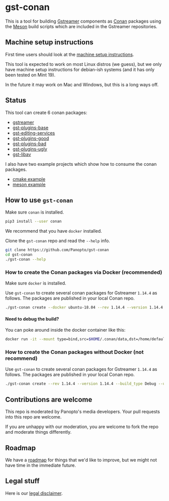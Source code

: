 # gst-conan

This is a tool for building [Gstreamer](https://gstreamer.freedesktop.org/) components as [Conan](https://conan.io/) packages
using the [Meson](https://mesonbuild.com/) build scripts which are included in the Gstreamer repositories.

## Machine setup instructions

First time users should look at the [machine setup instructions](doc/machine-setup.md).

This tool is expected to work on most Linux distros (we guess), but we only have machine setup instructions for
debian-ish systems (and it has only been tested on Mint 19).

In the future it may work on Mac and Windows, but this is a long ways off.

## Status

This tool can create 6 conan packages:

 * [gstreamer](https://github.com/gstreamer/gstreamer)
 * [gst-plugins-base](https://github.com/gstreamer/gst-plugins-base)
 * [gst-editing-services](https://github.com/gstreamer/gst-editing-services)
 * [gst-plugins-good](https://github.com/gstreamer/gst-plugins-good)
 * [gst-plugins-bad](https://github.com/gstreamer/gst-plugins-bad)
 * [gst-plugins-ugly](https://github.com/gstreamer/gst-plugins-ugly)
 * [gst-libav](https://github.com/gstreamer/gst-libav)

I also have two example projects which show how to consume the conan packages.
 * [cmake example](examples/consume-ges-cmake)
 * [meson example](examples/consume-ges-meson)

## How to use `gst-conan`

Make sure `conan` is installed.

```bash
pip3 install --user conan
```

We recommend that you have `docker` installed.

Clone the `gst-conan` repo and read the `--help` info. 

```bash
git clone https://github.com/Panopto/gst-conan
cd gst-conan
./gst-conan --help
```

### How to create the Conan packages via Docker (recommended)

Make sure `docker` is installed.

Use `gst-conan` to create several conan packages for Gstreamer `1.14.4` as follows.  The packages are published in your
local Conan repo.

```bash
./gst-conan create --docker ubuntu-18.04 --rev 1.14.4 --version 1.14.4 --build_type Debug --user my_conan_user --channel my_conan_channel --keep-source
```

#### Need to debug the build?
You can poke around inside the docker container like this:

```bash
docker run -it --mount type=bind,src=$HOME/.conan/data,dst=/home/default_user/.conan/data gst-conan_ubuntu-18.04:latest 'bash'
```

### How to create the Conan packages without Docker (not recommend)

Use `gst-conan` to create several conan packages for Gstreamer `1.14.4` as follows.  The packages are published in your
local Conan repo.

```bash
./gst-conan create --rev 1.14.4 --version 1.14.4 --build_type Debug --user my_conan_user --channel my_conan_channel --keep-source
```

## Contributions are welcome

This repo is moderated by Panopto's media developers.  Your pull requests into this repo are welcome.

If you are unhappy with our moderation, you are welcome to fork the repo and moderate things differently.

## Roadmap

We have a [roadmap](doc/roadmap.md) for things that we'd like to improve, but we might not have time in the immediate
future.

## Legal stuff

Here is our [legal disclaimer](doc/legal-disclaimer.md).